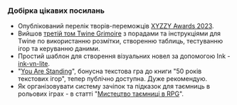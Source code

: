 ### Добірка цікавих посилань

* Опублікований перелік творів-переможців [XYZZY Awards 2023](http://xyzzyawards.org/?p=584). 
* Вийшов [третій том Twine Grimoire](https://gcbaccaris.itch.io/grimoire-three) з порадами та інструкціями для Twine по використанню розмітки, створенню таблиць, тестуванню ігор та керуванню даними.
* Простий шаблон для створення візуальних новел за допомогою Ink - [ink-vn-lite](https://joshgrams.itch.io/ink-vn-lite).
* "[You Are Standing](https://ifdb.org/viewgame?id=8krn2lj9iob8cz36)", бонусна текстова гра до книги "50 років текстових ігор", тепер публічно доступна. Дуже рекомендую. 
* Як організовувати систему зачіпок та підказок для таємниць в рольових іграх - в статті  "[Мистецтво таємниці в RPG](https://medium.com/theuglymonster/the-art-of-mystery-in-rpgs-0caf11b012d0)".
